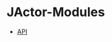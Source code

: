JActor-Modules
==============

- [API](http://laforge49.github.io/JActor-Modules/docs/api/index.html)
